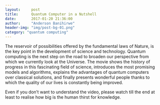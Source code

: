 ```yaml
---
layout:     post
title:      Quantum Computer in a Nutshell
date:       2017-01-20 21:36:00
author:     "Anderson Banihirwe"
header-img: "img/post-bg-01.png"
category: "quantum computing"
---
```


The reservoir of possibilities offered by the fundamental laws of Nature, is the key point in the development of science and technology. Quantum computing is the next step on the road to broaden our perspective from which we currently look at the Universe. The movie shows the history of progress in this fascinating field of science, introduces the most promising models and algorithms, explains the advantages of quantum computers over classical solutions, and finally presents wonderful people thanks to which the quality of our lives is constantly being improved.

Even if you don’t want to understand the video, please watch till the end at least to realise how big is the human thirst for knowledge.